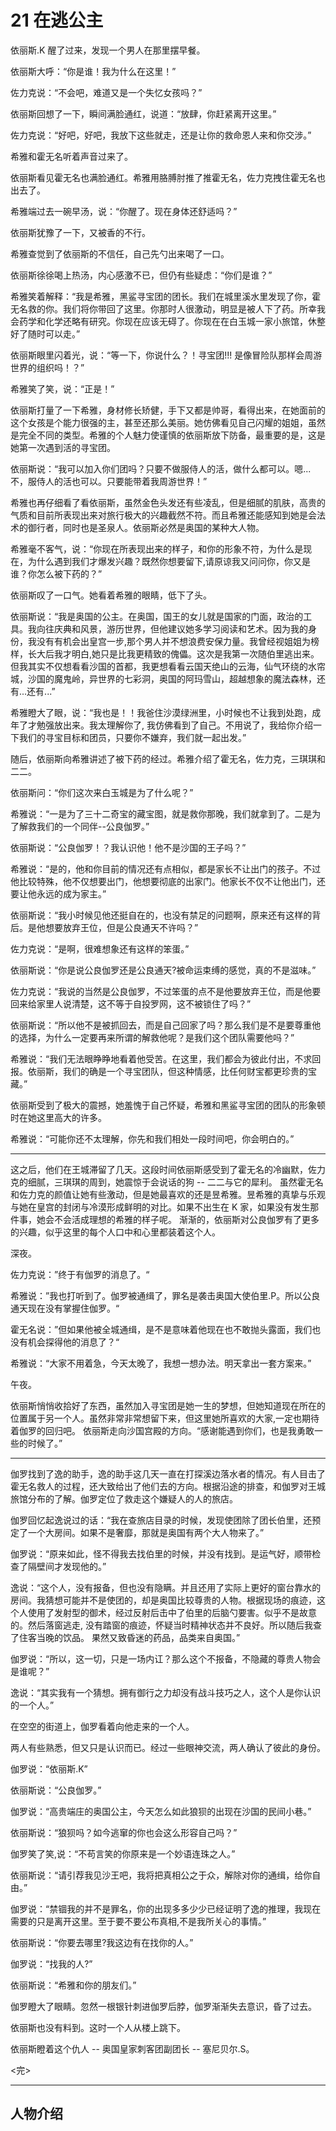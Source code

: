 # 21 在逃公主

依丽斯.K 醒了过来，发现一个男人在那里摆早餐。

依丽斯大呼：“你是谁！我为什么在这里！”

佐力克说：“不会吧，难道又是一个失忆女孩吗？”

依丽斯回想了一下，瞬间满脸通红，说道：“放肆，你赶紧离开这里。”

佐力克说：“好吧，好吧，我放下这些就走，还是让你的救命恩人来和你交涉。”

希雅和霍无名听着声音过来了。

依丽斯看见霍无名也满脸通红。希雅用胳膊肘推了推霍无名，佐力克拽住霍无名也出去了。

希雅端过去一碗早汤，说：“你醒了。现在身体还舒适吗？”

依丽斯犹豫了一下，又被香的不行。

希雅查觉到了依丽斯的不信任，自己先勺出来喝了一口。

依丽斯徐徐喝上热汤，内心感激不已，但仍有些疑虑：“你们是谁？”

希雅笑着解释：“我是希雅，黑鲨寻宝团的团长。我们在城里溪水里发现了你，霍无名救的你。我们将你带回了这里。你那时人很激动，明显是被人下了药。所幸我会药学和化学还略有研究。你现在应该无碍了。你现在在白玉城一家小旅馆，休整好了随时可以走。”

依丽斯眼里闪着光，说：“等一下，你说什么？！寻宝团!!! 是像冒险队那样会周游世界的组织吗！？”

希雅笑了笑，说：“正是！”

依丽斯打量了一下希雅，身材修长矫健，手下又都是帅哥，看得出来，在她面前的这个女孩是个能力很强的主，甚至还那么美丽。她仿佛看见自己闪耀的姐姐，虽然是完全不同的类型。希雅的个人魅力使谨慎的依丽斯放下防备，最重要的是，这是她第一次遇到活的寻宝团。

依丽斯说：“我可以加入你们团吗？只要不做服侍人的活，做什么都可以。嗯...不，服侍人的活也可以。只要能带着我周游世界！”

希雅也再仔细看了看依丽斯，虽然金色头发还有些凌乱，但是细腻的肌肤，高贵的气质和目前所表现出来对旅行极大的兴趣截然不符。而且希雅还能感知到她是会法术的御行者，同时也是圣泉人。依丽斯必然是奥国的某种大人物。

希雅毫不客气，说：“你现在所表现出来的样子，和你的形象不符，为什么是现在，为什么遇到我们才爆发兴趣？既然你想要留下,请原谅我又问问你，你又是谁？你怎么被下药的？”

依丽斯叹了一口气。她看着希雅的眼睛，低下了头。

依丽斯说：“我是奥国的公主。在奥国，国王的女儿就是国家的门面，政治的工具。我向往庆典和风景，游历世界，但他建议她多学习阅读和艺术。因为我的身份，我没有有机会出皇宫一步,那个男人并不想浪费安保力量。我曾经视姐姐为榜样，长大后我才明白,她只是比我更精致的傀儡。这次是我第一次随伯里逃出来。
但我其实不仅想看看沙国的首都，我更想看看云国天绝山的云海，仙气环绕的水帘城，沙国的魔鬼岭，异世界的七彩洞，奥国的阿玛雪山，超越想象的魔法森林，还有...还有...”

希雅瞪大了眼，说：“我也是！！我爸住沙漠绿洲里，小时候也不让我到处跑，成年了才勉强放出来。我太理解你了, 我仿佛看到了自己。不用说了，我给你介绍一下我们的寻宝目标和团员，只要你不嫌弃，我们就一起出发。”

随后，依丽斯向希雅讲述了被下药的经过。希雅介绍了霍无名，佐力克，三琪琪和二二。

依丽斯问：“你们这次来白玉城是为了什么呢？”

希雅说：“一是为了三十二奇宝的藏宝图，就是救你那晚，我们就拿到了。二是为了解救我们的一个同伴--公良伽罗。”

依丽斯说：“公良伽罗！？我认识他！他不是沙国的王子吗？”

希雅说：“是的，他和你目前的情况还有点相似，都是家长不让出门的孩子。不过他比较特殊，他不仅想要出门，他想要彻底的出家门。他家长不仅不让他出门，还要让他永远的成为家主。”

依丽斯说：“我小时候见他还挺自在的，也没有禁足的问题啊，原来还有这样的背后。是他想要放弃王位，但是公良通天不许吗？”

佐力克说：“是啊，很难想象还有这样的笨蛋。”

依丽斯说：“你是说公良伽罗还是公良通天?被命运束缚的感觉，真的不是滋味。”

佐力克说：“我说的当然是公良伽罗，不过笨蛋的点不是他要放弃王位，而是他要回来给家里人说清楚，这不等于自投罗网，这不被锁住了吗？”

依丽斯说：“所以他不是被抓回去，而是自己回家了吗？那么我们是不是要尊重他的选择，为什么一定要再来所谓的解救他呢？是我们这个团队需要他吗？”

希雅说：“我们无法眼睁睁地看着他受苦。在这里，我们都会为彼此付出，不求回报。依丽斯，我们的确是一个寻宝团队，但这种情感，比任何财宝都更珍贵的宝藏。”

依丽斯受到了极大的震撼，她羞愧于自己怀疑，希雅和黑鲨寻宝团的团队的形象顿时在她这里高大的许多。

希雅说：“可能你还不太理解，你先和我们相处一段时间吧，你会明白的。”

---

这之后，他们在王城滞留了几天。这段时间依丽斯感受到了霍无名的冷幽默，佐力克的细腻，三琪琪的周到，她震惊于会说话的狗 -- 二二与它的犀利。
虽然霍无名和佐力克的颜值让她有些激动，但是她最喜欢的还是昱希雅。昱希雅的真挚与乐观与她在皇宫的封闭与冷漠形成鲜明的对比。如果不出生在 K 家，如果没有发生那件事，她会不会活成理想的希雅的样子呢。
渐渐的，依丽斯对公良伽罗有了更多的兴趣，似乎这里的每个人口中和心里都装着这个人。

深夜。

佐力克说：”终于有伽罗的消息了。“

希雅说：”我也打听到了。伽罗被通缉了，罪名是袭击奥国大使伯里.P。所以公良通天现在没有掌握住伽罗。“

霍无名说：”但如果他被全城通缉，是不是意味着他现在也不敢抛头露面，我们也没有机会探得他的消息了？“

希雅说：“大家不用着急，今天太晚了，我想一想办法。明天拿出一套方案来。”

午夜。

依丽斯悄悄收拾好了东西，虽然加入寻宝团是她一生的梦想，但她知道现在所在的位置属于另一个人。虽然非常非常想留下来，但这里她所喜欢的大家,一定也期待着伽罗的回归吧。
依丽斯走向沙国宫殿的方向。“感谢能遇到你们，也是我勇敢一些的时候了。”

---

伽罗找到了逸的助手，逸的助手这几天一直在打探溪边落水者的情况。有人目击了霍无名救人的过程，还大致给出了他们去的方向。根据沿途的排查，和伽罗对王城旅馆分布的了解。伽罗定位了救走这个嫌疑人的人的旅店。

伽罗回忆起逸说过的话：“我在查旅店目录的时候，发现使团除了团长伯里，还预定了一个大房间。如果不是奢靡，那就是奥国有两个大人物来了。”

伽罗说：“原来如此，怪不得我去找伯里的时候，并没有找到。是运气好，顺带检查了隔壁间才发现他的。”

逸说：“这个人，没有报备，但也没有隐瞒。并且还用了实际上更好的窗台靠水的房间。我猜想可能并不是使团的，却是奥国比较尊贵的人物。根据现场的痕迹，这个人使用了发射型的御术，经过反射后击中了伯里的后脑勺要害。似乎不是故意的。然后落窗逃走, 没有踏窗的痕迹，怀疑当时精神状态并不良好。所以随后我查了住客当晚的饮品。
果然又致昏迷的药品，品类来自奥国。”

伽罗说：“所以，这一切，只是一场内讧？那么这个不报备，不隐藏的尊贵人物会是谁呢？”

逸说：“其实我有一个猜想。拥有御行之力却没有战斗技巧之人，这个人是你认识的一个人。”

在空空的街道上，伽罗看着向他走来的一个人。

两人有些熟悉，但又只是认识而已。经过一些眼神交流，两人确认了彼此的身份。

伽罗说：“依丽斯.K”

依丽斯说：“公良伽罗。”

伽罗说：“高贵端庄的奥国公主，今天怎么如此狼狈的出现在沙国的民间小巷。”

依丽斯说：“狼狈吗？如今逃窜的你也会这么形容自己吗？”

伽罗笑了笑,说：“不苟言笑的你原来是一个妙语连珠之人。”

依丽斯说：“请引荐我见沙王吧，我将把真相公之于众，解除对你的通缉，给你自由。”

伽罗说：“禁锢我的并不是罪名，你的出现多多少少已经证明了逸的推理，我现在需要的只是离开这里。至于要不要公布真相,不是我所关心的事情。”

依丽斯说：“你要去哪里?我这边有在找你的人。”

伽罗说：“找我的人?”

依丽斯说：“希雅和你的朋友们。”

伽罗瞪大了眼睛。忽然一根银针刺进伽罗后脖，伽罗渐渐失去意识，昏了过去。

依丽斯也没有料到。这时一个人从楼上跳下。

依丽斯瞪着这个仇人 -- 奥国皇家刺客团副团长 -- 塞尼贝尔.S。


<完>

---

## 人物介绍
